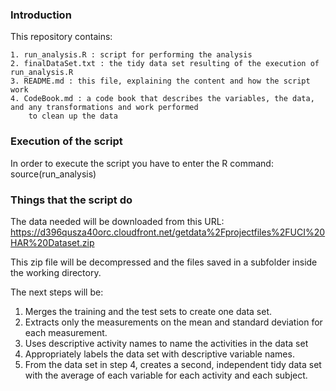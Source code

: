 ### Introduction

This repository contains:
    
    1. run_analysis.R : script for performing the analysis
    2. finalDataSet.txt : the tidy data set resulting of the execution of run_analysis.R
    3. README.md : this file, explaining the content and how the script work
    4. CodeBook.md : a code book that describes the variables, the data, and any transformations and work performed 
        to clean up the data
        

### Execution of the script
In order to execute the script you have to enter the R command:
    source(run_analysis)
    

### Things that the script do

The data needed will be downloaded from this URL:    
    https://d396qusza40orc.cloudfront.net/getdata%2Fprojectfiles%2FUCI%20HAR%20Dataset.zip

This zip file will be decompressed and the files saved in a subfolder inside the working directory.

The next steps will be: 
1. Merges the training and the test sets to create one data set.
2. Extracts only the measurements on the mean and standard deviation for each measurement. 
3. Uses descriptive activity names to name the activities in the data set
4. Appropriately labels the data set with descriptive variable names. 
5. From the data set in step 4, creates a second, independent tidy data set with the average of each variable for each activity and each subject.
